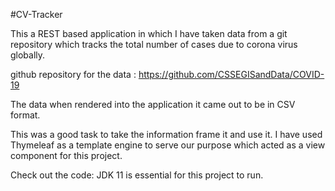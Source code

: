 #CV-Tracker

This a REST based application in which I have taken data from a git repository which tracks the total number of cases due to corona virus globally.

github repository for the data : https://github.com/CSSEGISandData/COVID-19

The data when rendered into the application it came out to be in CSV format.

This was a good task to take the information frame it and use it. I have used Thymeleaf as a template engine to serve our purpose which acted as a view component for this project. 

Check out the code: JDK 11 is essential for this project to run. 
